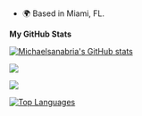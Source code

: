 
 * 🌍 Based in Miami, FL.

<b>My GitHub Stats</b>

<a href="http://www.github.com/Michaelsanabria"><img src="https://github-readme-stats.vercel.app/api?username=Michaelsanabria&show_icons=true&hide=&count_private=true&title_color=0891b2&text_color=ffffff&icon_color=0891b2&bg_color=1c1917&hide_border=true&show_icons=true" alt="Michaelsanabria's GitHub stats" /></a>

<a href="http://www.github.com/Michaelsanabria"><img src="https://github-readme-streak-stats.herokuapp.com/?user=Michaelsanabria&stroke=ffffff&background=1c1917&ring=0891b2&fire=0891b2&currStreakNum=ffffff&currStreakLabel=0891b2&sideNums=ffffff&sideLabels=ffffff&dates=ffffff&hide_border=true" /></a>

<a href="http://www.github.com/Michaelsanabria"><img src="https://activity-graph.herokuapp.com/graph?username=Michaelsanabria&bg_color=1c1917&color=ffffff&line=0891b2&point=ffffff&area_color=1c1917&area=true&hide_border=true&custom_title=GitHub%20Commits%20Graph"/></a>

<a href="https://github.com/Michaelsanabria" align="left"><img src="https://github-readme-stats.vercel.app/api/top-langs/?username=Michaelsanabria&langs_count=10&title_color=0891b2&text_color=ffffff&icon_color=0891b2&bg_color=1c1917&hide_border=true&locale=en&custom_title=Top%20%Languages" alt="Top Languages" /></a>

